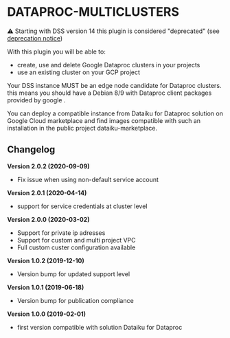 # DATAPROC-MULTICLUSTERS

⚠️ Starting with DSS version 14 this plugin is considered "deprecated" (see [deprecation notice](https://doc.dataiku.com/dss/latest/hadoop/dynamic-dataproc.html))

With this plugin you will be able to:
* create, use and delete Google Dataproc clusters in your projects
* use an existing cluster on your GCP project

Your DSS instance MUST be an edge node candidate for Dataproc clusters. this means you should have a Debian 8/9 with Dataproc client packages provided by google .

You can deploy a compatible instance from Dataiku for Dataproc solution on Google Cloud marketplace and find images compatible with such an installation in the public project dataiku-marketplace.


## Changelog

**Version 2.0.2 (2020-09-09)**
* Fix issue when using non-default service account

**Version 2.0.1  (2020-04-14)**
* support for service credentials at cluster level 

**Version 2.0.0  (2020-03-02)**
* Support for private ip adresses 
* Support for custom and multi project VPC
* Full custom custer configuration available 

**Version 1.0.2 (2019-12-10)**
* Version bump for updated support level

**Version 1.0.1  (2019-06-18)**
* Version bump for publication compliance

**Version 1.0.0  (2019-02-01)**
* first version compatible with solution Dataiku for Dataproc

